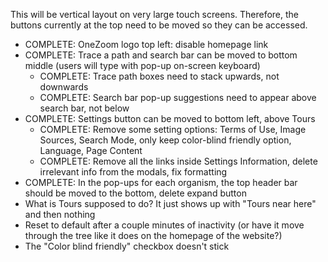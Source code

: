This will be vertical layout on very large touch screens. Therefore, the buttons currently at the top need to be moved so they can be accessed.
- COMPLETE: OneZoom logo top left: disable homepage link
- COMPLETE: Trace a path and search bar can be moved to bottom middle (users will type with pop-up on-screen keyboard)
    - COMPLETE: Trace path boxes need to stack upwards, not downwards
    - COMPLETE: Search bar pop-up suggestions need to appear above search bar, not below
- COMPLETE: Settings button can be moved to bottom left, above Tours
    - COMPLETE: Remove some setting options: Terms of Use, Image Sources, Search Mode, only keep color-blind friendly option, Language, Page Content
    - COMPLETE: Remove all the links inside Settings Information, delete irrelevant info from the modals, fix formatting
- COMPLETE: In the pop-ups for each organism, the top header bar should be moved to the bottom, delete expand button
- What is Tours supposed to do? It just shows up with "Tours near here" and then nothing
- Reset to default after a couple minutes of inactivity (or have it move through the tree like it does on the homepage of the website?)
- The "Color blind friendly" checkbox doesn't stick